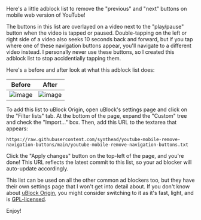 Here's a little adblock list to remove the "previous" and "next" buttons on mobile web version of YouTube!

The buttons in this list are overlayed on a video next to the "play/pause" button when the video is tapped or paused.  Double-tapping on the left or right side of a video also seeks 10 seconds back and forward, but if you tap where one of these navigation buttons appear, you'll navigate to a different video instead.  I personally never use these buttons, so I created this adblock list to stop accidentially tapping them.

Here's a before and after look at what this adblock list does:

|Before|After|
|---|---|
|![image](https://github.com/user-attachments/assets/e44ce478-72bd-44ce-b222-e951583c1f43)|![image](https://github.com/user-attachments/assets/5edc2cc7-ae2c-46ba-a64d-dd37d07d7c2c)|

To add this list to uBlock Origin, open uBlock's settings page and click on the "Filter lists" tab.  At the bottom of the page, expand the "Custom" tree and check the "Import..." box.  Then, add this URL to the textarea that appears:

    https://raw.githubusercontent.com/synthead/youtube-mobile-remove-navigation-buttons/main/youtube-mobile-remove-navigation-buttons.txt

Click the "Apply changes" button on the top-left of the page, and you're done!  This URL reflects the latest commit to this list, so your ad blocker will auto-update accordingly.

This list can be used on all the other common ad blockers too, but they have their own settings page that I won't get into detail about.  If you don't know about [uBlock Origin](https://ublockorigin.com), you might consider switching to it as it's fast, light, and is [GPL-licensed](https://github.com/gorhill/uBlock/blob/master/LICENSE.txt).

Enjoy!
